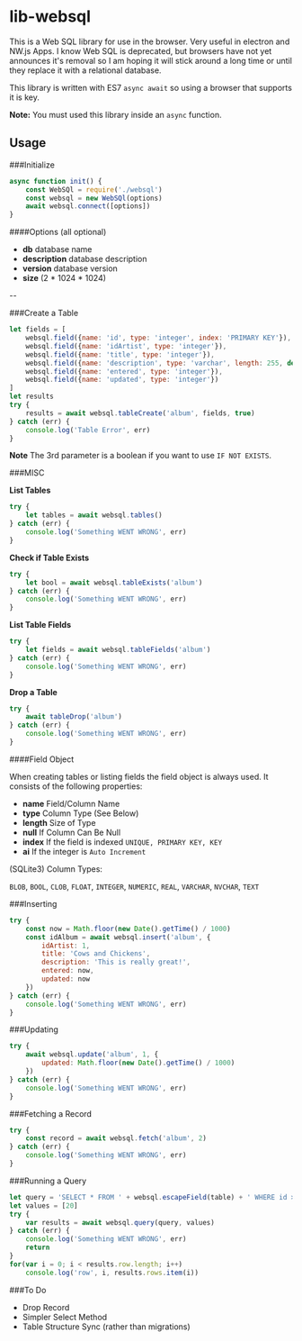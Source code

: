 # lib-websql

This is a Web SQL library for use in the browser. Very useful in electron and NW.js Apps. I know Web SQL is deprecated, but browsers have not yet announces it's removal so I am hoping it will stick around a long time or until they replace it with a relational database.

This library is written with ES7 `async await` so using a browser that supports it is key.

**Note:** You must used this library inside an `async` function.

## Usage

###Initialize

```javascript
async function init() {
	const WebSQl = require('./websql')
	const websql = new WebSQl(options)
	await websql.connect([options])
}
```
####Options (all optional)

* **db** database name
* **description** database description
* **version** database version
* **size** (2 * 1024 * 1024)

--

###Create a Table

```javascript
let fields = [
	websql.field({name: 'id', type: 'integer', index: 'PRIMARY KEY'}),
	websql.field({name: 'idArtist', type: 'integer'}),
	websql.field({name: 'title', type: 'integer'}),
	websql.field({name: 'description', type: 'varchar', length: 255, default: ''}),
	websql.field({name: 'entered', type: 'integer'}),
	websql.field({name: 'updated', type: 'integer'})
]
let results
try {
	results = await websql.tableCreate('album', fields, true)
} catch (err) {
	console.log('Table Error', err)
}
```
**Note** The 3rd parameter is a boolean if you want to use `IF NOT EXISTS`.

###MISC

**List Tables**

```javascript
try {
	let tables = await websql.tables()
} catch (err) {
	console.log('Something WENT WRONG', err)
}
```

**Check if Table Exists**

```javascript
try {
	let bool = await websql.tableExists('album')
} catch (err) {
	console.log('Something WENT WRONG', err)
}
```

**List Table Fields**

```javascript
try {
	let fields = await websql.tableFields('album')
} catch (err) {
	console.log('Something WENT WRONG', err)
}
```

**Drop a Table**

```javascript
try {
	await tableDrop('album')
} catch (err) {
	console.log('Something WENT WRONG', err)
}
```

####Field Object

When creating tables or listing fields the field object is always used. It consists of the following properties:

* **name** Field/Column Name
* **type** Column Type (See Below)
* **length** Size of Type
* **null** If Column Can Be Null
* **index** If the field is indexed `UNIQUE, PRIMARY KEY, KEY`
* **ai** If the integer is `Auto Increment`

(SQLite3) Column Types:

`BLOB`, `BOOL`, `CLOB`, `FLOAT`, `INTEGER`, `NUMERIC`, `REAL`, `VARCHAR`, `NVCHAR`, `TEXT`

###Inserting

```javascript
try {
	const now = Math.floor(new Date().getTime() / 1000)
	const idAlbum = await websql.insert('album', {
		idArtist: 1,
		title: 'Cows and Chickens',
		description: 'This is really great!',
		entered: now,
		updated: now
	})
} catch (err) {
	console.log('Something WENT WRONG', err)
}
```

###Updating

```javascript
try {
	await websql.update('album', 1, {
		updated: Math.floor(new Date().getTime() / 1000)
	})
} catch (err) {
	console.log('Something WENT WRONG', err)
}
```

###Fetching a Record

```javascript
try {
	const record = await websql.fetch('album', 2)
} catch (err) {
	console.log('Something WENT WRONG', err)
}
```

###Running a Query

```javascript
let query = 'SELECT * FROM ' + websql.escapeField(table) + ' WHERE id > ?'
let values = [20]
try {
	var results = await websql.query(query, values)
} catch (err) {
	console.log('Something WENT WRONG', err)
	return
}
for(var i = 0; i < results.row.length; i++)
	console.log('row', i, results.rows.item(i))
```

###To Do

* Drop Record
* Simpler Select Method
* Table Structure Sync (rather than migrations)
